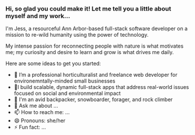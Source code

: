 ### Hi, so glad you could make it!  Let me tell you a little about myself and my work...

<!--
**jlstern3/jlstern3** is a ✨ _special_ ✨ repository because its `README.md` (this file) appears on your GitHub profile.-->               
 <p>I'm Jess, a resourceful Ann Arbor-based full-stack software developer on a mission to re-wild
 humanity using the power of technology.</p>
  
  <p>My intense passion for reconnecting people with nature is what motivates me; my curiosity and desire to learn and grow is what drives me daily.</p>
<!-- <p>My mindset for coding and outdoor activities are the same: I focus and methodically tackle
challenges, explore new ideas, and push myself out of my comfort zone.</p> -->

Here are some ideas to get you started:

- 🌱 I’m a professional horticulturalist and freelance web developer for environemntally-minded small businesses 
- 👯I build scalable, dynamic full-stack apps that address real-world issues focused on social and environmental impact 
- 🤔 I'm an avid backpacker, snowboarder, forager, and rock climber
- 💬 Ask me about ...
- 📫 How to reach me: ...
- 😄 Pronouns: she/her
- ⚡ Fun fact: ...

